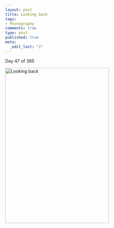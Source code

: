 ```yaml
--- 
layout: post
title: Looking back
tags: 
- Photography
comments: true
type: post
published: true
meta: 
  _edit_last: "2"
---
```

Day 47 of 365

<a href="http://www.flickr.com/photos/aaronbrethorst/3286652107/" title="Looking back by aaronbrethorst, on Flickr"><img src="http://farm4.static.flickr.com/3200/3286652107_a41dccb3ef.jpg" width="333" height="500" alt="Looking back" /></a>
